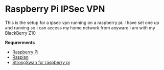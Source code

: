 Raspberry Pi IPSec VPN
======================

This is the setup for a ipsec vpn running on a raspberry pi. I have set one up and running so i can access my home network from anyware i am with my BlackBerry Z10

**Requrerments** 

*   [Raspberry Pi](http://www.raspberrypi.org/)
*   [Raspian](http://www.raspbian.org/)
*   [StrongSwan for raspberry pi](http://www.strongswan.org/)




